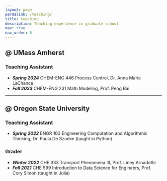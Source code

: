 ```yaml
---
layout: page
permalink: /teaching/
title: teaching
description: Teaching experience in graduate school
nav: true
nav_order: 6
---
```


## @ UMass Amherst
### Teaching Assistant
- ***Spring 2024*** CHEM-ENG 446 Process Control, Dr. Anna Marie LaChance
- ***Fall 2023*** CHEM-ENG 231 Math Modeling, Prof. Peng Bai


---
## @ Oregon State University
### Teaching Assistant
- ***Spring 2022*** ENGR 103 Engineering Computation and Algorithmic Thinking, Dr. Paula De Szoeke (taught in Python)

### Grader
- ***Winter 2022*** CHE 333 Transport Phenomena III, Prof. Liney Arnadottir
- ***Fall 2021*** CHE 599 Introduction to Data Science for Engineers, Prof. Cory Simon (taught in Julia)
